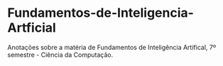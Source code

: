 # Fundamentos-de-Inteligencia-Artficial

Anotações sobre a matéria de Fundamentos de Inteligência Artifical, 7º semestre - Ciência da Computação.


